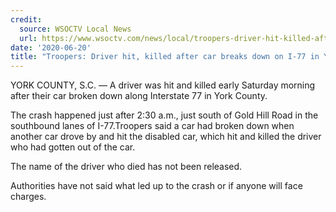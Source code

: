 ```yaml
---
credit:
  source: WSOCTV Local News
  url: https://www.wsoctv.com/news/local/troopers-driver-hit-killed-after-car-breaks-down-i-77-york-county/QWYIJSIAKZGARPWQFVLC2NHP5Q/
date: '2020-06-20'
title: "Troopers: Driver hit, killed after car breaks down on I-77 in York County"
---
```

YORK COUNTY, S.C. — A driver was hit and killed early Saturday morning after their car broken down along Interstate 77 in York County.

The crash happened just after 2:30 a.m., just south of Gold Hill Road in the southbound lanes of I-77.Troopers said a car had broken down when another car drove by and hit the disabled car, which hit and killed the driver who had gotten out of the car.

The name of the driver who died has not been released.

Authorities have not said what led up to the crash or if anyone will face charges.
